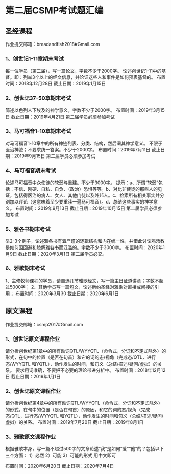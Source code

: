 # 第二届CSMP考试题汇编

## 圣经课程

作业提交邮箱：breadandfish2018#Gmail.com

### 1、创世记1-11章期末考试

每一位学员（第二届），写一篇论文，字数不少于2000字。
论述创世记1-11中的基督。即：列举3个以上的经文信息，并论证这些人和事件是如何预表基督的。
布置时间：2018年12月28日
截止日期：2019年1月15日

### 2、创世记37-50章期末考试

简述以色列人下埃及的神学意义，字数不少于2000字。
布置时间：2019年3月15日
截止日期：2019年4月21日
第二届学员必须参加考试

### 3、马可福音1-10章期末考试

对马可福音1-10章中的所有神迹列表、分类、结构，然后阐其神学意义。
不限于医治神迹；不要求统一答案。不少于2000字。
布置时间：2019年7月11日
截止日期：2019年9月15日
第二届学员必须参加考试

### 4、马可福音期末考试

论述马可福音中众使徒的软弱与重建。不少于3000字。
提示：a、所谓“软弱”包括：不信、刚硬、自私、自负、（政治）恐惧等等。b、对比非使徒的那些人的见证，包括得医治的病人、女人、其他门徒以及外邦人。c、检索所有相关事实并分别加以评论（这意味着至少要重读一遍马可福音）。d、总结这些事实的神学意义。
布置时间：2019年9月13日
截止日期：2019年10月15日
第二届学员必须参加考试

### 5、雅各书期末考试

举2-3个例子，论述雅各书有着严谨的逻辑结构和内在统一性，并借此讨论鸡汤教是如何因回避和肢解雅各书而泛滥的。字数不少于3000字。
布置时间：2020年1月9日
截止日期：2020年3月1日
第二届学员必交。

### 6、雅歌期末考试

1、主修牧师课程的学员，请自选几节雅歌经文，写一篇主日证道讲章；字数不超过5000字；
2、其他学员写一篇短文，论述新约圣经对雅歌对直接或间接的引用；
布置时间：2020年3月30
截止日期：2020年6月1日

## 原文课程

作业提交邮箱：csmp2017#Gmail.com

### 1、创世记原文课程作业

请分析创世纪第1章中的所有动词QTL/WYYQTL（命令式，分词和不定式除外）的形式，在句中的位置（是否在句首）和它的词的态/视角（完成态/QTL，进行态/WYYQTL 和YQTL），动作发生的时间，和句义（总结/描述/疑问/虚拟）的关系。
要求用词准确，不要把不必要的理论带进分析中。
布置时间：2018年12月12日
截止日期：2019年1月1日

### 2、创世记原文课程作业

请分析创世纪第4章中的所有动词QTL/WYYQTL（命令式，分词和不定式除外）的形式，在句中的位置（是否在句首）的原因，和它的词的态/视角（完成态/QTL，进行态/WYYQTL 和YQTL），动作发生的时间和句义（总结/描述/疑问/虚拟）的关系。
布置时间：2019年7月20日
截止日期：2019年8月1日

### 3、雅歌原文课程作业

根据雅歌本身，写一篇不超过500字的文章论述“我”是如何“爱”“他”的？包括以下三个方面：
1）必然
2）可能
3）可能的形式
用中文即可

布置时间：2020年6月20日
截止日期：2020年7月4日

